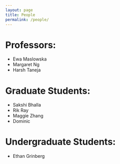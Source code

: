 ```yaml
---
layout: page
title: People
permalink: /people/
---
```


# Professors:
- Ewa Maslowska
- Margaret Ng
- Harsh Taneja

# Graduate Students:
- Sakshi Bhalla
- Rik Ray
- Maggie Zhang
- Dominic

# Undergraduate Students:
- Ethan Grinberg